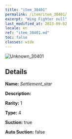 ```yaml
---
title: "item_30401"
permalink: /item/item_30401/
excerpt: "Wing Fighter null"
last_modified_at: 2023-09-02
locale: en
ref: "item_30401.md"
toc: false
classes: wide
---
```



 ![Unknown_30401](/images/item/Settlement_star_p.png)



## Details

 **Name:** *Settlement_star* 

 **Description:** 

 **Rarity:** 1 

 **Type:** 4 

 **Suction:** true 

 **Auto Suction:** false 



